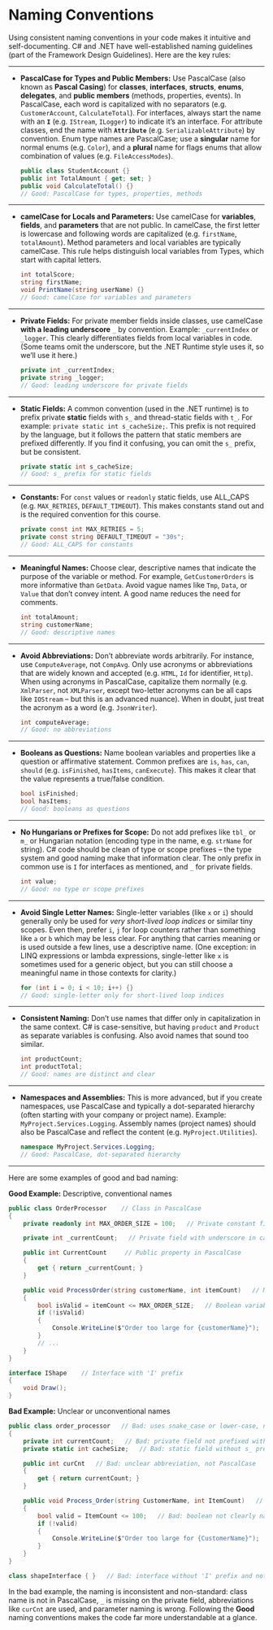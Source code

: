 # Naming Conventions

Using consistent naming conventions in your code makes it intuitive and self-documenting. C# and .NET have well-established naming guidelines (part of the Framework Design Guidelines). Here are the key rules:

---

* **PascalCase for Types and Public Members:** Use PascalCase (also known as **Pascal Casing**) for **classes**, **interfaces**, **structs**, **enums**, **delegates**, and **public members** (methods, properties, events). In PascalCase, each word is capitalized with no separators (e.g. `CustomerAccount`, `CalculateTotal`). For interfaces, always start the name with an **`I`** (e.g. `IStream`, `ILogger`) to indicate it’s an interface. For attribute classes, end the name with **`Attribute`** (e.g. `SerializableAttribute`) by convention. Enum type names are PascalCase; use a **singular** name for normal enums (e.g. `Color`), and a **plural** name for flags enums that allow combination of values (e.g. `FileAccessModes`).

  ```csharp
  public class StudentAccount {}
  public int TotalAmount { get; set; }
  public void CalculateTotal() {}
  // Good: PascalCase for types, properties, methods
  ```

---

* **camelCase for Locals and Parameters:** Use camelCase for **variables**, **fields**, and **parameters** that are not public. In camelCase, the first letter is lowercase and following words are capitalized (e.g. `firstName`, `totalAmount`). Method parameters and local variables are typically camelCase. This rule helps distinguish local variables from Types, which start with capital letters.

  ```csharp
  int totalScore;
  string firstName;
  void PrintName(string userName) {}
  // Good: camelCase for variables and parameters
  ```

---

* **Private Fields:** For private member fields inside classes, use camelCase **with a leading underscore** `_` by convention. Example: `_currentIndex` or `_logger`. This clearly differentiates fields from local variables in code. (Some teams omit the underscore, but the .NET Runtime style uses it, so we’ll use it here.)

  ```csharp
  private int _currentIndex;
  private string _logger;
  // Good: leading underscore for private fields
  ```

---

* **Static Fields:** A common convention (used in the .NET runtime) is to prefix private **static** fields with `s_` and thread-static fields with `t_`. For example: `private static int s_cacheSize;`. This prefix is not required by the language, but it follows the pattern that static members are prefixed differently. If you find it confusing, you can omit the `s_` prefix, but be consistent.

  ```csharp
  private static int s_cacheSize;
  // Good: s_ prefix for static fields
  ```

---

* **Constants:** For `const` values or `readonly` static fields, use ALL_CAPS (e.g. `MAX_RETRIES`, `DEFAULT_TIMEOUT`). This makes constants stand out and is the required convention for this course.

  ```csharp
  private const int MAX_RETRIES = 5;
  private const string DEFAULT_TIMEOUT = "30s";
  // Good: ALL_CAPS for constants
  ```

---

* **Meaningful Names:** Choose clear, descriptive names that indicate the purpose of the variable or method. For example, `GetCustomerOrders` is more informative than `GetData`. Avoid vague names like `Tmp`, `Data`, or `Value` that don’t convey intent. A good name reduces the need for comments.

  ```csharp
  int totalAmount;
  string customerName;
  // Good: descriptive names
  ```

---

* **Avoid Abbreviations:** Don’t abbreviate words arbitrarily. For instance, use `ComputeAverage`, not `CompAvg`. Only use acronyms or abbreviations that are widely known and accepted (e.g. `HTML`, `Id` for identifier, `Http`). When using acronyms in PascalCase, capitalize them normally (e.g. `XmlParser`, not `XMLParser`, except two-letter acronyms can be all caps like `IOStream` – but this is an advanced nuance). When in doubt, just treat the acronym as a word (e.g. `JsonWriter`).

  ```csharp
  int computeAverage;
  // Good: no abbreviations
  ```

---

* **Booleans as Questions:** Name boolean variables and properties like a question or affirmative statement. Common prefixes are `is`, `has`, `can`, `should` (e.g. `isFinished`, `hasItems`, `canExecute`). This makes it clear that the value represents a true/false condition.

  ```csharp
  bool isFinished;
  bool hasItems;
  // Good: booleans as questions
  ```

---

* **No Hungarians or Prefixes for Scope:** Do not add prefixes like `tbl_` or `m_` or Hungarian notation (encoding type in the name, e.g. `strName` for string). C# code should be clean of type or scope prefixes – the type system and good naming make that information clear. The only prefix in common use is `I` for interfaces as mentioned, and `_` for private fields.

  ```csharp
  int value;
  // Good: no type or scope prefixes
  ```

---

* **Avoid Single Letter Names:** Single-letter variables (like `x` or `i`) should generally only be used for *very short-lived loop indices* or similar tiny scopes. Even then, prefer `i`, `j` for loop counters rather than something like `a` or `b` which may be less clear. For anything that carries meaning or is used outside a few lines, use a descriptive name. (One exception: in LINQ expressions or lambda expressions, single-letter like `x` is sometimes used for a generic object, but you can still choose a meaningful name in those contexts for clarity.)

  ```csharp
  for (int i = 0; i < 10; i++) {}
  // Good: single-letter only for short-lived loop indices
  ```

---

* **Consistent Naming:** Don’t use names that differ only in capitalization in the same context. C# is case-sensitive, but having `product` and `Product` as separate variables is confusing. Also avoid names that sound too similar.

  ```csharp
  int productCount;
  int productTotal;
  // Good: names are distinct and clear
  ```

---

* **Namespaces and Assemblies:** This is more advanced, but if you create namespaces, use PascalCase and typically a dot-separated hierarchy (often starting with your company or project name). Example: `MyProject.Services.Logging`. Assembly names (project names) should also be PascalCase and reflect the content (e.g. `MyProject.Utilities`).

  ```csharp
  namespace MyProject.Services.Logging;
  // Good: PascalCase, dot-separated hierarchy
  ```

---

Here are some examples of good and bad naming:

**Good Example:** Descriptive, conventional names

```csharp
public class OrderProcessor    // Class in PascalCase
{
    private readonly int MAX_ORDER_SIZE = 100;   // Private constant field in ALL_CAPS

    private int _currentCount;   // Private field with underscore in camelCase

    public int CurrentCount     // Public property in PascalCase
    {
        get { return _currentCount; }
    }

    public void ProcessOrder(string customerName, int itemCount)   // Method in PascalCase, parameters in camelCase
    {
        bool isValid = itemCount <= MAX_ORDER_SIZE;   // Boolean variable as question (isValid)
        if (!isValid)
        {
            Console.WriteLine($"Order too large for {customerName}");
        }
        // ...
    }
}

interface IShape    // Interface with 'I' prefix
{
    void Draw();
}
```

**Bad Example:** Unclear or unconventional names

```csharp
public class order_processor   // Bad: uses snake_case or lower-case, not PascalCase
{
    private int currentCount;   // Bad: private field not prefixed with _ (in this convention guide)
    private static int cacheSize;   // Bad: static field without s_ prefix (if following that convention)

    public int curCnt   // Bad: unclear abbreviation, not PascalCase
    {
        get { return currentCount; }
    }

    public void Process_Order(string CustomerName, int ItemCount)   // Bad: underscores in name, parameters should be camelCase
    {
        bool valid = ItemCount <= 100;   // Bad: boolean not clearly named (could be isValid), parameter name capitalized wrongly
        if (!valid)
        {
            Console.WriteLine($"Order too large for {CustomerName}");
        }
    }
}

class shapeInterface { }   // Bad: interface without 'I' prefix and not PascalCase
```

In the bad example, the naming is inconsistent and non-standard: class name is not in PascalCase, `_` is missing on the private field, abbreviations like `curCnt` are used, and parameter naming is wrong. Following the **Good** naming conventions makes the code far more understandable at a glance.
